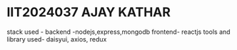 # IIT2024037 AJAY KATHAR
 stack used -
  backend -nodejs,express,mongodb
  frontend- reactjs 
 tools and library used- daisyui, axios, redux 

